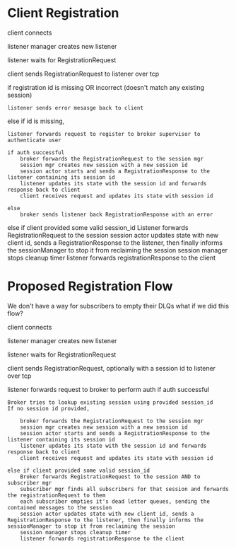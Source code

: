 # Client Registration

client connects

listener manager creates new listener

listener waits for RegistrationRequest

client sends RegistrationRequest to listener over tcp

if registration id is missing OR incorrect (doesn't match any existing session)

    listener sends error mesasge back to client

else if id is missing,

    listener forwards request to register to broker supervisor to authenticate user

    if auth successful
        broker forwards the RegistrationRequest to the session mgr
        session mgr creates new session with a new session id
        session actor starts and sends a RegistrationResponse to the listener containing its session id
        listener updates its state with the session id and forwards response back to client
        client receives request and updates its state with session id

    else 
        broker sends listener back RegistrationResponse with an error

else if client provided some valid session_id
    Listener forwards RegistrationRequest to the session
    session actor updates state with new client id, sends a RegistrationResponse to the listener, then finally informs the sessionManager to stop it from reclaiming the session
    session manager stops cleanup timer
    listener forwards registrationResponse to the client




# Proposed Registration Flow

We don't have a way for subscribers to empty their DLQs
what if we did this flow?


client connects

listener manager creates new listener

listener waits for RegistrationRequest

client sends RegistrationRequest, optionally with a session id to listener over tcp

listener forwards request to broker to perform auth
if auth successful
        
    Broker tries to lookup existing session using provided session_id
    If no session id provided,

        broker forwards the RegistrationRequest to the session mgr
        session mgr creates new session with a new session id
        session actor starts and sends a RegistrationResponse to the listener containing its session id
        listener updates its state with the session id and forwards response back to client
        client receives request and updates its state with session id

    else if client provided some valid session_id
        Broker forwards RegistrationRequest to the session AND to subscriber mgr
        subscriber mgr finds all subscribers for that session and forwards the registrationRequest to them
        each subscriber empties it's dead letter queues, sending the contained messages to the session
        session actor updates state with new client id, sends a RegistrationResponse to the listener, then finally informs the sessionManager to stop it from reclaiming the session
        session manager stops cleanup timer
        listener forwards registrationResponse to the client




